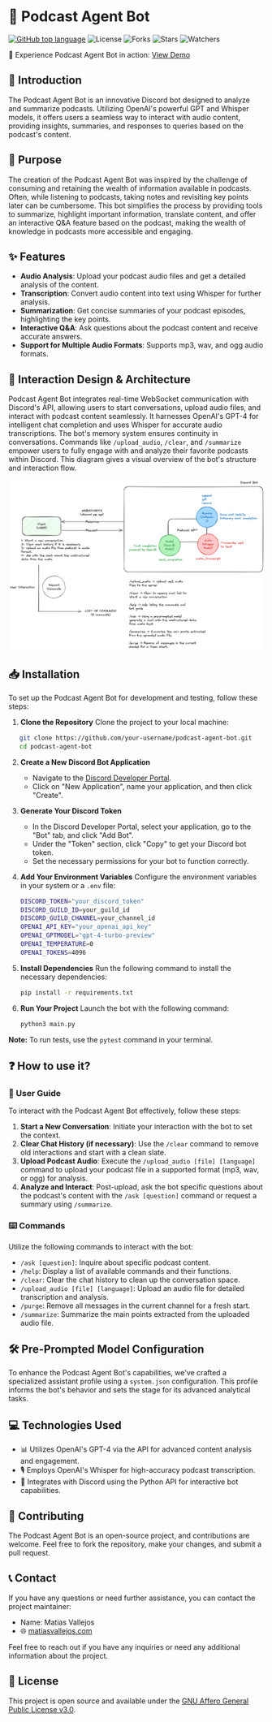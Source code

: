 # 🤖 Podcast Agent Bot

[![GitHub top language](https://img.shields.io/github/languages/top/matiasvallejosdev/podcast-agent-gpt-discord-bot-ai?color=1081c2)](https://github.com/matiasvallejosdev/podcast-agent-gpt-discord-bot-ai/search?l=c%23)
![License](https://img.shields.io/github/license/matiasvallejosdev/podcast-agent-gpt-discord-bot-ai?label=license&logo=github&color=f80&logoColor=fff)
![Forks](https://img.shields.io/github/forks/matiasvallejosdev/podcast-agent-gpt-discord-bot-ai.svg)
![Stars](https://img.shields.io/github/stars/matiasvallejosdev/podcast-agent-gpt-discord-bot-ai.svg)
![Watchers](https://img.shields.io/github/watchers/matiasvallejosdev/podcast-agent-gpt-discord-bot-ai.svg)

🚀 Experience Podcast Agent Bot in action: [View Demo](https://youtu.be/bBJazG26p0k)

## 📘 Introduction

The Podcast Agent Bot is an innovative Discord bot designed to analyze and summarize podcasts. Utilizing OpenAI's powerful GPT and Whisper models, it offers users a seamless way to interact with audio content, providing insights, summaries, and responses to queries based on the podcast's content.

## 🎯 Purpose

The creation of the Podcast Agent Bot was inspired by the challenge of consuming and retaining the wealth of information available in podcasts. Often, while listening to podcasts, taking notes and revisiting key points later can be cumbersome. This bot simplifies the process by providing tools to summarize, highlight important information, translate content, and offer an interactive Q&A feature based on the podcast, making the wealth of knowledge in podcasts more accessible and engaging.

## ✨ Features

- **Audio Analysis**: Upload your podcast audio files and get a detailed analysis of the content.
- **Transcription**: Convert audio content into text using Whisper for further analysis.
- **Summarization**: Get concise summaries of your podcast episodes, highlighting the key points.
- **Interactive Q&A**: Ask questions about the podcast content and receive accurate answers.
- **Support for Multiple Audio Formats**: Supports mp3, wav, and ogg audio formats.

## 🔧 Interaction Design & Architecture

Podcast Agent Bot integrates real-time WebSocket communication with Discord's API, allowing users to start conversations, upload audio files, and interact with podcast content seamlessly. It harnesses OpenAI's GPT-4 for intelligent chat completion and uses Whisper for accurate audio transcriptions. The bot's memory system ensures continuity in conversations. Commands like `/upload_audio`, `/clear`, and `/summarize` empower users to fully engage with and analyze their favorite podcasts within Discord. This diagram gives a visual overview of the bot's structure and interaction flow.

![Podcast Agent Bot Design System](docs/design-system.png)

## 📥 Installation

To set up the Podcast Agent Bot for development and testing, follow these steps:

1. **Clone the Repository**
   Clone the project to your local machine:

```bash
   git clone https://github.com/your-username/podcast-agent-bot.git
   cd podcast-agent-bot
```

2. **Create a New Discord Bot Application**
   - Navigate to the [Discord Developer Portal](https://discord.com/developers/applications).
   - Click on "New Application", name your application, and then click "Create".

3. **Generate Your Discord Token**
   - In the Discord Developer Portal, select your application, go to the "Bot" tab, and click "Add Bot".
   - Under the "Token" section, click "Copy" to get your Discord bot token.
   - Set the necessary permissions for your bot to function correctly.

4. **Add Your Environment Variables**
   Configure the environment variables in your system or a `.env` file:

   ```bash
   DISCORD_TOKEN="your_discord_token"
   DISCORD_GUILD_ID=your_guild_id
   DISCORD_GUILD_CHANNEL=your_channel_id
   OPENAI_API_KEY="your_openai_api_key"
   OPENAI_GPTMODEL="gpt-4-turbo-preview"
   OPENAI_TEMPERATURE=0
   OPENAI_TOKENS=4096
   ```

5. **Install Dependencies**
   Run the following command to install the necessary dependencies:

   ```bash
   pip install -r requirements.txt
   ```

6. **Run Your Project**
   Launch the bot with the following command:

   ```bash
   python3 main.py
   ```

**Note:** To run tests, use the `pytest` command in your terminal.

## ❓ How to use it?

### 📖 User Guide

To interact with the Podcast Agent Bot effectively, follow these steps:

1. **Start a New Conversation**: Initiate your interaction with the bot to set the context.
2. **Clear Chat History (if necessary)**: Use the `/clear` command to remove old interactions and start with a clean slate.
3. **Upload Podcast Audio**: Execute the `/upload_audio [file] [language]` command to upload your podcast file in a supported format (mp3, wav, or ogg) for analysis.
4. **Analyze and Interact**: Post-upload, ask the bot specific questions about the podcast's content with the `/ask [question]` command or request a summary using `/summarize`.

### ⌨️ Commands

Utilize the following commands to interact with the bot:

- `/ask [question]`: Inquire about specific podcast content.
- `/help`: Display a list of available commands and their functions.
- `/clear`: Clear the chat history to clean up the conversation space.
- `/upload_audio [file] [language]`: Upload an audio file for detailed transcription and analysis.
- `/purge`: Remove all messages in the current channel for a fresh start.
- `/summarize`: Summarize the main points extracted from the uploaded audio file.

## 🛠️ Pre-Prompted Model Configuration

To enhance the Podcast Agent Bot's capabilities, we've crafted a specialized assistant profile using a `system.json` configuration. This profile informs the bot's behavior and sets the stage for its advanced analytical tasks.

## 💻 Technologies Used

- 📊 Utilizes OpenAI's GPT-4 via the API for advanced content analysis and engagement.
- 🎙️ Employs OpenAI's Whisper for high-accuracy podcast transcription.
- 🤖 Integrates with Discord using the Python API for interactive bot capabilities.

## 🤝 Contributing

The Podcast Agent Bot is an open-source project, and contributions are welcome. Feel free to fork the repository, make your changes, and submit a pull request.

## 📞 Contact

If you have any questions or need further assistance, you can contact the project maintainer:

- Name: Matias Vallejos
- 🌐 [matiasvallejos.com](https://matiasvallejos.com/)

Feel free to reach out if you have any inquiries or need any additional information about the project.

## 📄 License

This project is open source and available under the [GNU Affero General Public License v3.0](LICENSE).
